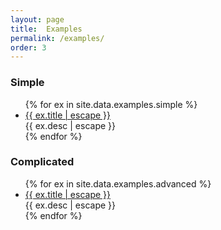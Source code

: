 ```yaml
---
layout: page
title:  Examples
permalink: /examples/
order: 3
---
```


<!-- ## Examples -->

### Simple

<ul>
{% for ex in site.data.examples.simple %}
  <li>
      <a href="/bindery/examples/{{ ex.id }}">{{ ex.title | escape }}</a>
      <div>{{ ex.desc | escape }}</div>
  </li>
{% endfor %}
</ul>

### Complicated

<ul>
{% for ex in site.data.examples.advanced %}
  <li>
    <a href="/bindery/examples/{{ ex.id }}">{{ ex.title | escape }}</a>
    <div>{{ ex.desc | escape }}</div>
  </li>
{% endfor %}
</ul>

<!-- #### Simple

- [Load remote content](#) ([Source](#))
- [Set page size](#) ([Source](#))
- [Customize running headers](#) ([Source](#))
- [Use spreads and bleed](#)
- [Turn `<a>` tags into <span class="sc">url</span>s as footnotes](https://github.com/evnbr/bindery/tree/master/example)
- [Turn your `<nav>` into a table of contents](#)

#### Advanced

- [Dynamic background color](https://github.com/evnbr/bindery/tree/master/example)
- [Type that starts out big and gets smaller](https://github.com/evnbr/bindery/tree/master/example) (à la [Irma Boom](http://www.nytimes.com/2007/03/18/style/18iht-DESIGN19.4945906.html))
- [Fore-edge printing](https://github.com/evnbr/bindery/tree/master/example)
- [Convert a video into a flipbook](https://github.com/evnbr/bindery/tree/master/example) -->
